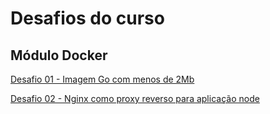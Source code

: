 # Desafios do curso

## Módulo Docker

[Desafio 01 - Imagem Go com menos de 2Mb](modulo-docker/desafio01/README.md)

[Desafio 02 - Nginx como proxy reverso para aplicação node](modulo-docker/desafio02/README.md)
